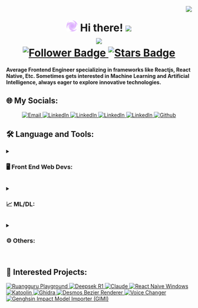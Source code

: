<!-- Base Template
**Chiyobiya/Chiyobiya** is a ✨ _special_ ✨ repository because its `README.md` (this file) appears on your GitHub profile.

Here are some ideas to get you started:

- 🔭 I’m currently working on ...
- 🌱 I’m currently learning ...
- 👯 I’m looking to collaborate on ...
- 🤔 I’m looking for help with ...
- 💬 Ask me about ...
- 📫 How to reach me: ...
- 😄 Pronouns: ...
- ⚡ Fun fact: ...
-->

<!---------- Headline ---------->

<img align="right" src="https://visitor-badge.laobi.icu/badge?page_id=Chiyobiya.Chiyobiya" />
<h1 align="center">
    <img src="https://github.com/Chiyobiya/Chiyobiya/blob/main/Electro-logo.png" width="30"/>
    Hi there!
    <img src="https://em-content.zobj.net/source/noto-emoji-animations/344/waving-hand_1f44b.gif" width="35" />
    <br/>
    <img src="https://readme-typing-svg.herokuapp.com/?font=Poppins&size=35&center=true&vCenter=true&width=500&height=70&duration=4000&lines=I'm+Audhy+Brilliant+Pratama;+A.K.A+Chiyobiya!;"/>
    <br/>
    <a href="https://github.com/Chiyobiya/followers">
        <img src="https://img.shields.io/github/followers/Chiyobiya?style=social" alt="Follower Badge"/>
    </a>
    <a href="https://github.com/Chiyobiya/Chiyobiya/stargazers">
        <img src="https://img.shields.io/github/stars/Chiyobiya?affiliations=OWNER&style=social" alt="Stars Badge"/>
    </a>
</h1>

<!---------- Description ---------->

<h4 align="left">Average Frontend Engineer specializing in frameworks like Reactjs, React Native, Etc. Sometimes gets interested in Machine Learning and Artificial Intelligence, always eager to explore innovative technologies.</h4>

## 🌐 My Socials:

<p align="center">
    <a href="mailto:audhybrilliant@gmail.com">
        <img height="30px" alt="Email" title="Email" src="https://img.shields.io/badge/Email-D14836?logo=gmail&logoColor=white" />
    </a>
    <a href="https://instagram.com/audhybrilliantp">
        <img height="30px" alt="LinkedIn" title="LinkedIn" src="https://img.shields.io/badge/Instagram-%23E4405F.svg?logo=Instagram&logoColor=white"/>
    </a>
    <a href="https://linkedin.com/in/audhypratama">
        <img height="30px" alt="LinkedIn" title="LinkedIn" src="https://img.shields.io/badge/LinkedIn-%230077B5.svg?logo=linkedin&logoColor=white"/>
        </a>
    <a href="https://stackoverflow.com/users/29970199">
        <img height="30px" alt="LinkedIn" title="LinkedIn" src="https://img.shields.io/badge/-Stackoverflow-FE7A16?logo=stack-overflow&logoColor=white"/>
    </a>
    <a href="https://codepen.io/Audhy-Pratama">
        <img height="30px" alt="LinkedIn" title="LinkedIn" src="https://img.shields.io/badge/Codepen-000000?logo=codepen&logoColor=white"/>
    </a>
    <a href="https://github.com/Chiyobiya">
        <img height="30px" alt="Github" title="LinkedIn" src="https://img.shields.io/badge/GitHub-181717?logo=github&logoColor=white"/>
    </a>
</p>

<!---------- Language and Tools ---------->

## 🛠️ Language and Tools:

<details>
<summary>
    <h3>🖥️ Front End Web Devs:</h3>
</summary>
<img align="left" alt="HTML5" width="30px" style="padding-right:10px;" src="https://cdn.jsdelivr.net/gh/devicons/devicon@latest/icons/html5/html5-original.svg" />
<img align="left" alt="CSS3" width="30px" style="padding-right:10px;" src="https://cdn.jsdelivr.net/gh/devicons/devicon@latest/icons/css3/css3-original.svg" />
<img align="left" alt="JavaScript" width="30px" style="padding-right:10px;" src="https://cdn.jsdelivr.net/gh/devicons/devicon@latest/icons/javascript/javascript-original.svg" />
<img align="left" alt="NodeJS" width="30px" style="padding-right:10px;" src="https://cdn.jsdelivr.net/gh/devicons/devicon@latest/icons/nodejs/nodejs-original-wordmark.svg" />
<img align="left" alt="Jquerry" width="30px" style="padding-right:10px;" src="https://cdn.jsdelivr.net/gh/devicons/devicon@latest/icons/jquery/jquery-original.svg" />
<img align="left" alt="NPM" width="30px" style="padding-right:10px;" src="https://cdn.jsdelivr.net/gh/devicons/devicon@latest/icons/npm/npm-original-wordmark.svg" />
<img align="left" alt="ReactJS" width="30px" style="padding-right:10px;" src="https://cdn.jsdelivr.net/gh/devicons/devicon@latest/icons/react/react-original.svg" />
<img align="left" alt="ReactBoostrap" width="30px" style="padding-right:10px;" src="https://cdn.jsdelivr.net/gh/devicons/devicon@latest/icons/reactbootstrap/reactbootstrap-original.svg" />
<img align="left" alt="ReactRouter" width="30px" style="padding-right:10px;" src="https://cdn.jsdelivr.net/gh/devicons/devicon@latest/icons/reactrouter/reactrouter-original.svg" />
<img align="left" alt="ReactNavigation" width="30px" style="padding-right:10px;" src="https://cdn.jsdelivr.net/gh/devicons/devicon@latest/icons/reactnavigation/reactnavigation-original.svg" />
<img align="left" alt="Axios" width="30px" style="padding-right:10px;" src="https://cdn.jsdelivr.net/gh/devicons/devicon@latest/icons/axios/axios-plain.svg" />
<img align="left" alt="Redux" width="30px" style="padding-right:10px;" src="https://cdn.jsdelivr.net/gh/devicons/devicon@latest/icons/redux/redux-original.svg" />
<img align="left" alt="MaterialUI" width="30px" style="padding-right:10px;" src="https://cdn.jsdelivr.net/gh/devicons/devicon@latest/icons/materialui/materialui-original.svg" />
<img align="left" alt="Postman" width="30px" style="padding-right:10px;" src="https://cdn.jsdelivr.net/gh/devicons/devicon@latest/icons/postman/postman-original.svg" />
<img align="left" alt="Vercel" width="30px" style="padding-right:10px;" src="https://cdn.jsdelivr.net/gh/devicons/devicon@latest/icons/vercel/vercel-original.svg" />
</details>
<br/>

<details>
<summary>
    <h3>📈 ML/DL:</h3>
</summary>
<img align="left" alt="Python" width="30px" style="padding-right:10px;" src="https://cdn.jsdelivr.net/gh/devicons/devicon@latest/icons/python/python-original.svg" />
<img align="left" alt="NumPy" width="30px" style="padding-right:10px;" src="https://cdn.jsdelivr.net/gh/devicons/devicon@latest/icons/numpy/numpy-original.svg" />
<img align="left" alt="Pandas" width="30px" style="padding-right:10px;" src="https://cdn.jsdelivr.net/gh/devicons/devicon@latest/icons/pandas/pandas-original.svg" />
<img align="left" alt="Matplotlib" width="30px" style="padding-right:10px;" src="https://cdn.jsdelivr.net/gh/devicons/devicon@latest/icons/matplotlib/matplotlib-original.svg" />
<img align="left" alt="Pytorch" width="30px" style="padding-right:10px;" src="https://cdn.jsdelivr.net/gh/devicons/devicon@latest/icons/pytorch/pytorch-original.svg" />
<img align="left" alt="Anaconda" width="30px" style="padding-right:10px;" src="https://cdn.jsdelivr.net/gh/devicons/devicon@latest/icons/anaconda/anaconda-original.svg" />
</details>

<br/>

<details>
<summary>
    <h3>⚙️ Others:</h3>
</summary>
<img align="left" alt="Markdown" width="30px" style="padding-right:10px;" src="https://cdn.jsdelivr.net/gh/devicons/devicon@latest/icons/markdown/markdown-original.svg" />
<img align="left" alt="Figma" width="30px" style="padding-right:10px;" src="https://cdn.jsdelivr.net/gh/devicons/devicon@latest/icons/figma/figma-original.svg" />
<img align="left" alt="Git" width="30px" style="padding-right:10px;" src="https://cdn.jsdelivr.net/gh/devicons/devicon@latest/icons/git/git-original.svg" />
<img align="left" alt="Jira" width="30px" style="padding-right:10px;" src="https://cdn.jsdelivr.net/gh/devicons/devicon@latest/icons/jira/jira-original.svg" />
<img align="left" alt="Blender" width="30px" style="padding-right:10px;" src="https://cdn.jsdelivr.net/gh/devicons/devicon@latest/icons/blender/blender-original.svg" />
<img align="left" alt="Bash" width="30px" style="padding-right:10px;" src="https://cdn.jsdelivr.net/gh/devicons/devicon@latest/icons/bash/bash-original.svg" />
<img align="left" alt="Canva" width="30px" style="padding-right:10px;" src="https://cdn.jsdelivr.net/gh/devicons/devicon@latest/icons/canva/canva-original.svg" />
</details>

<br/>

<!---------- Interested Project ---------->

## 🔬 Interested Projects:

<a href="https://github.com/ruang-guru/playground">
    <img width="32.5%" src="https://denvercoder1-github-readme-stats.vercel.app/api/pin/?username=ruang-guru&repo=playground&theme=react&bg_color=1F222E&title_color=47b9f4&hide_border=true&icon_color=F8D866&show_icons=false&show_owner=true" alt="Ruangguru Playground">
</a>
<a href="https://github.com/deepseek-ai/DeepSeek-R1">
    <img width="32.5%" src="https://denvercoder1-github-readme-stats.vercel.app/api/pin/?username=deepseek-ai&repo=DeepSeek-R1&theme=react&bg_color=1F222E&title_color=47b9f4&hide_border=true&icon_color=F8D866&show_icons=false&show_owner=true" alt="Deepsek R1">
</a>
<a href="https://github.com/anthropics/claude-code">
    <img width="32.5%" src="https://denvercoder1-github-readme-stats.vercel.app/api/pin/?username=anthropics&repo=claude-code&theme=react&bg_color=1F222E&title_color=47b9f4&hide_border=true&icon_color=F8D866&show_icons=false&show_owner=true" alt="Claude">
</a>
<a href="https://github.com/microsoft/react-native-windows">
    <img width="32.5%" src="https://denvercoder1-github-readme-stats.vercel.app/api/pin/?username=microsoft&repo=react-native-windows&theme=react&bg_color=1F222E&title_color=47b9f4&hide_border=true&icon_color=F8D866&show_icons=false&show_owner=true" alt="React Naive Windows">
</a>
<a href="https://github.com/LionSec/katoolin">
    <img width="32.5%" src="https://denvercoder1-github-readme-stats.vercel.app/api/pin/?username=LionSec&repo=katoolin&theme=react&bg_color=1F222E&title_color=47b9f4&hide_border=true&icon_color=F8D866&show_icons=false&show_owner=true" alt="Katoolin">
</a>
<a href="https://github.com/NationalSecurityAgency/ghidra">
    <img width="32.5%" src="https://denvercoder1-github-readme-stats.vercel.app/api/pin/?username=NationalSecurityAgency&repo=ghidra&theme=react&bg_color=1F222E&title_color=47b9f4&hide_border=true&icon_color=F8D866&show_icons=false&show_owner=true" alt="Ghidra">
</a>
<a href="https://github.com/kevinjycui/DesmosBezierRenderer">
    <img width="32.5%" src="https://denvercoder1-github-readme-stats.vercel.app/api/pin/?username=kevinjycui&repo=DesmosBezierRenderer&theme=react&bg_color=1F222E&title_color=47b9f4&hide_border=true&icon_color=F8D866&show_icons=false&show_owner=true" alt="Desmos Bezier Renderer">
</a>
<a href="https://github.com/w-okada/voice-changer">
    <img width="32.5%" src="https://denvercoder1-github-readme-stats.vercel.app/api/pin/?username=w-okada&repo=voice-changer&theme=react&bg_color=1F222E&title_color=47b9f4&hide_border=true&icon_color=F8D866&show_icons=false&show_owner=true" alt="Voice Changer">
</a>
<a href="https://github.com/SilentNightSound/GI-Model-Importer">
    <img width="32.5%" src="https://denvercoder1-github-readme-stats.vercel.app/api/pin/?username=SilentNightSound&repo=GI-Model-Importer&theme=react&bg_color=1F222E&title_color=47b9f4&hide_border=true&icon_color=F8D866&show_icons=false&show_owner=true" alt="Genghsin Impact Model Importer (GIMI)">
</a>
